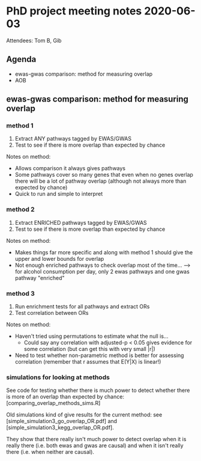 # PhD project meeting notes 2020-06-03

Attendees: Tom B, Gib

## Agenda

* ewas-gwas comparison: method for measuring overlap
* AOB

## ewas-gwas comparison: method for measuring overlap

### method 1
1. Extract ANY pathways tagged by EWAS/GWAS
2. Test to see if there is more overlap than expected by chance

Notes on method:

* Allows comparison it always gives pathways
* Some pathways cover so many genes that even when no genes overlap there will be a lot of pathway overlap (although not always more than expected by chance)
* Quick to run and simple to interpret

### method 2
1. Extract ENRICHED pathways tagged by EWAS/GWAS
2. Test to see if there is more overlap than expected by chance

Notes on method:

* Makes things far more specific and along with method 1 should give the upper and lower bounds for overlap
* Not enough enriched pathways to check overlap most of the time... --> for alcohol consumption per day, only 2 ewas pathways and one gwas pathway "enriched" 

### method 3
1. Run enrichment tests for all pathways and extract ORs
2. Test correlation between ORs

Notes on method:

* Haven't tried using permutations to estimate what the null is...
	+ Could say any correlation with adjusted-p < 0.05 gives evidence for some correlation (but can get this with very small |r|)
* Need to test whether non-parametric method is better for assessing correlation (remember that r assumes that E(Y|X) is linear!)

### simulations for looking at methods

See code for testing whether there is much power to detect whether there is more of an overlap than expected by chance: [comparing_overlap_methods_sims.R]

Old simulations kind of give results for the current method: see [simple_simulation3_go_overlap_OR.pdf] and [simple_simulation3_kegg_overlap_OR.pdf]. 

They show that there really isn't much power to detect overlap when it is really there (i.e. both ewas and gwas are causal) and when it isn't really there (i.e. when neither are causal). 

